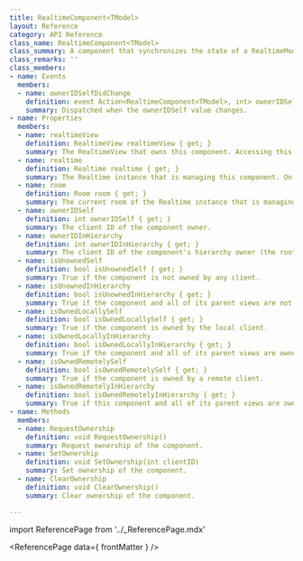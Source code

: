 ```yaml
---
title: RealtimeComponent<TModel>
layout: Reference
category: API Reference
class_name: RealtimeComponent<TModel>
class_summary: A component that synchronizes the state of a RealtimeModel to/from an object in the scene.
class_remarks: ''
class_members:
- name: Events
  members:
  - name: ownerIDSelfDidChange
    definition: event Action<RealtimeComponent<TModel>, int> ownerIDSelfDidChange
    summary: Dispatched when the ownerIDSelf value changes.
- name: Properties
  members:
  - name: realtimeView
    definition: RealtimeView realtimeView { get; }
    summary: The RealtimeView that owns this component. Accessing this property before Start is unreliable.
  - name: realtime
    definition: Realtime realtime { get; }
    summary: The Realtime instance that is managing this component. On prefab views, this property is available after Awake. On scene views or their children, this is not available until Start.
  - name: room
    definition: Room room { get; }
    summary: The current room of the Realtime instance that is managing this component. This might be null if the Realtime instance hasn't connected yet. Accessing this property before Start is unreliable.
  - name: ownerIDSelf
    definition: int ownerIDSelf { get; }
    summary: The client ID of the component owner.
  - name: ownerIDInHierarchy
    definition: int ownerIDInHierarchy { get; }
    summary: The client ID of the component's hierarchy owner (the root owner of the component).
  - name: isUnownedSelf
    definition: bool isUnownedSelf { get; }
    summary: True if the component is not owned by any client.
  - name: isUnownedInHierarchy
    definition: bool isUnownedInHierarchy { get; }
    summary: True if the component and all of its parent views are not owned by any client.
  - name: isOwnedLocallySelf
    definition: bool isOwnedLocallySelf { get; }
    summary: True if the component is owned by the local client.
  - name: isOwnedLocallyInHierarchy
    definition: bool isOwnedLocallyInHierarchy { get; }
    summary: True if the component and all of its parent views are owned by the local client.
  - name: isOwnedRemotelySelf
    definition: bool isOwnedRemotelySelf { get; }
    summary: True if the component is owned by a remote client.
  - name: isOwnedRemotelyInHierarchy
    definition: bool isOwnedRemotelyInHierarchy { get; }
    summary: True if this component and all of its parent views are owned by a remote client.
- name: Methods
  members:
  - name: RequestOwnership
    definition: void RequestOwnership()
    summary: Request ownership of the component.
  - name: SetOwnership
    definition: void SetOwnership(int clientID)
    summary: Set ownership of the component.
  - name: ClearOwnership
    definition: void ClearOwnership()
    summary: Clear ownership of the component.

---
```

import ReferencePage from '../_ReferencePage.mdx'

<ReferencePage data={ frontMatter } />
